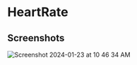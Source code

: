# HeartRate

## Screenshots
![Screenshot 2024-01-23 at 10 46 34 AM](https://github.com/ajay-kumar-iphtech/HeartRate/assets/124868129/47646646-67ea-4121-baad-0785b3ccb38f)
